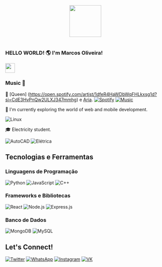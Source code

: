<div id="header" align="center">

  <img src="https://i.ibb.co/G50SkJL/main-image-star-forming-region-carina-nircam-final-5mb.jpg" width="100"/>

</div>

<h1 align="center">

### HELLO WORLD! 🌎 I'm Marcos Oliveira!

  <img src="https://media.giphy.com/media/hvRJCLFzcasrR4ia7z/giphy.gif" width="30"/>

</h1>

### Music 🎵


🎸  [Queen] (https://open.spotify.com/artist/1dfeR4HaWDbWqFHLkxsg1d?si=CdE3HvPnQw2ULXJ347mmhg) e [Aria](https://open.spotify.com/artist/0ICn3Cbc4mMeLmTvwnqXYu?si=l7X37G9gRNeoQlru9ufPiQ).
[![Spotify](https://user-images.githubusercontent.com/1234567/1234567/spotify-badge.svg)](https://open.spotify.com/user/31nt56dv5s3l7tiep3cuwx3iqrda?si=vogbsfTbTyCckcpsIDnh0Q)
[![Music](https://spotify-playlist-image-url)](https://open.spotify.com/playlist/3YayEtf9FATye9HRQo8rRt)



🚀 I'm currently exploring the world of web and mobile development. 

![Linux](https://img.shields.io/badge/-Linux-FCC624?style=flat-square&logo=linux&logoColor=black)

🎓 Electricity student.

![AutoCAD](https://img.shields.io/badge/-AutoCAD-CA472C?style=flat-square&logo=autodesk&logoColor=white)
![Elétrica](https://img.shields.io/badge/-El%C3%A9trica-yellow?style=flat-square&logoColor=white)
## Tecnologias e Ferramentas

### Linguagens de Programação

![Python](https://img.shields.io/badge/-Python-3776AB?style=flat-square&logo=python&logoColor=white)
![JavaScript](https://img.shields.io/badge/-JavaScript-F7DF1E?style=flat-square&logo=javascript&logoColor=black)
![C++](https://img.shields.io/badge/-C++-00599C?style=flat-square&logo=c%2B%2B&logoColor=white)

### Frameworks e Bibliotecas

![React](https://img.shields.io/badge/-React-61DAFB?style=flat-square&logo=react&logoColor=white)
![Node.js](https://img.shields.io/badge/-Node.js-339933?style=flat-square&logo=node.js&logoColor=white)
![Express.js](https://img.shields.io/badge/-Express.js-000000?style=flat-square&logo=express&logoColor=white)

### Banco de Dados

![MongoDB](https://img.shields.io/badge/-MongoDB-47A248?style=flat-square&logo=mongodb&logoColor=white)
![MySQL](https://img.shields.io/badge/-MySQL-4479A1?style=flat-square&logo=mysql&logoColor=white)

## Let's Connect! 

[![Twitter](https://img.shields.io/badge/-Twitter-1DA1F2?style=for-the-badge&logo=twitter&logoColor=white)](https://twitter.com/seu-perfil)
[![WhatsApp](https://img.shields.io/badge/-WhatsApp-25D366?style=for-the-badge&logo=whatsapp&logoColor=white)](https://api.whatsapp.com/send?phone=558881647724)
[![Instagram](https://img.shields.io/badge/-Instagram-E4405F?style=for-the-badge&logo=instagram&logoColor=white)](https://www.instagram.com/marcoskz_)
[![VK](https://img.shields.io/badge/-VK-4680C2?style=flat-square&logo=vk&logoColor=white&logoWidth=40)](https://vk.com/850126684)
